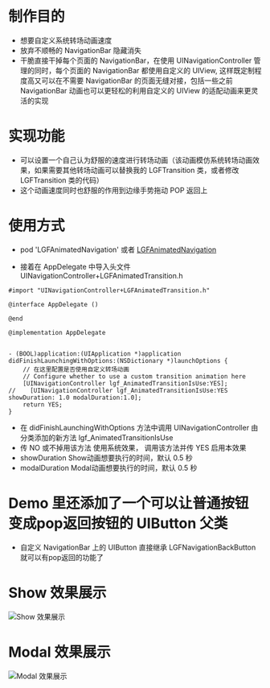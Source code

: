# 制作目的
* 想要自定义系统转场动画速度
* 放弃不顺畅的 NavigationBar 隐藏消失
* 干脆直接干掉每个页面的 NavigationBar，在使用 UINavigationController 管理的同时，每个页面的 NavigationBar 都使用自定义的 UIView, 这样既定制程度高又可以在不需要 NavigationBar 的页面无缝对接，包括一些之前 NavigationBar 动画也可以更轻松的利用自定义的 UIView 的适配动画来更灵活的实现

# 实现功能
* 可以设置一个自己认为舒服的速度进行转场动画（该动画模仿系统转场动画效果，如果需要其他转场动画可以替换我的 LGFTransition 类，或者修改 LGFTransition 类的代码）
* 这个动画速度同时也舒服的作用到边缘手势拖动 POP 返回上

# 使用方式
* pod 'LGFAnimatedNavigation' 或者  [LGFAnimatedNavigation](https://github.com/aiononhiii/LGFAnimatedNavigation)

* 接着在 AppDelegate 中导入头文件 UINavigationController+LGFAnimatedTransition.h
```objc
#import "UINavigationController+LGFAnimatedTransition.h"

@interface AppDelegate ()

@end

@implementation AppDelegate


- (BOOL)application:(UIApplication *)application didFinishLaunchingWithOptions:(NSDictionary *)launchOptions {
    // 在这里配置是否使用自定义转场动画
    // Configure whether to use a custom transition animation here
    [UINavigationController lgf_AnimatedTransitionIsUse:YES];
//    [UINavigationController lgf_AnimatedTransitionIsUse:YES showDuration: 1.0 modalDuration:1.0];
    return YES;
}
```
* 在 didFinishLaunchingWithOptions 方法中调用 UINavigationController 由分类添加的新方法 lgf_AnimatedTransitionIsUse
* 传 NO 或不掉用该方法 使用系统效果， 调用该方法并传 YES 启用本效果
* showDuration Show动画想要执行的时间，默认 0.5 秒
* modalDuration Modal动画想要执行的时间，默认 0.5 秒

# Demo 里还添加了一个可以让普通按钮变成pop返回按钮的 UIButton 父类
* 自定义 NavigationBar 上的 UIButton 直接继承 LGFNavigationBackButton 就可以有pop返回的功能了

# Show 效果展示
![Show 效果展示](https://upload-images.jianshu.io/upload_images/2857609-302c44ba835cc67b.gif?imageMogr2/auto-orient/strip)
# Modal 效果展示
![Modal 效果展示](https://upload-images.jianshu.io/upload_images/2857609-96d9ab5b83d3576d.gif?imageMogr2/auto-orient/strip)
